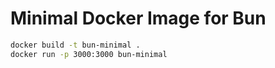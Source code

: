 # Minimal Docker Image for Bun

```bash
docker build -t bun-minimal .
docker run -p 3000:3000 bun-minimal
```